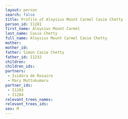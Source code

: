 ```yaml
---
layout: person
search: false
title: Profile of Aloysius Mount Carmel Casie Chetty
person_id: I1281
first_name: Aloysius Mount Carmel
last_name: Casie Chetty
full_name: Aloysius Mount Carmel Casie Chetty
mother: 
mother_id: 
father: Simon Casie Chetty
father_id: I1232
children:
children_ids:
partners:
 - Isidora de Rosairo
 - Mary Muttukumaru
partner_ids:
 - I1283
 - I1284
relevant_trees_names:
relevant_trees_ids:
sex: M
---
```


